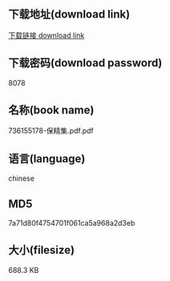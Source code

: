 ## 下载地址(download link)
[下载链接 download link](https://voluble-croquembouche-d321dc.netlify.app/?s=736155178-%E4%BF%9D%E7%B2%BE%E9%9B%86.pdf)

## 下载密码(download password)
8078

## 名称(book name)
736155178-保精集.pdf.pdf

## 语言(language)
chinese

## MD5
7a71d80f4754701f061ca5a968a2d3eb

## 大小(filesize)
688.3 KB
